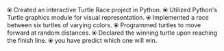 ⦿ Created an interactive Turtle Race project in Python.
⦿ Utilized Python's Turtle graphics module for visual representation.
⦿ Implemented a race between six turtles of varying colors.
⦿ Programmed turtles to move forward at random distances.
⦿ Declared the winning turtle upon reaching the finish line.
⦿ you have predict which one will win.
